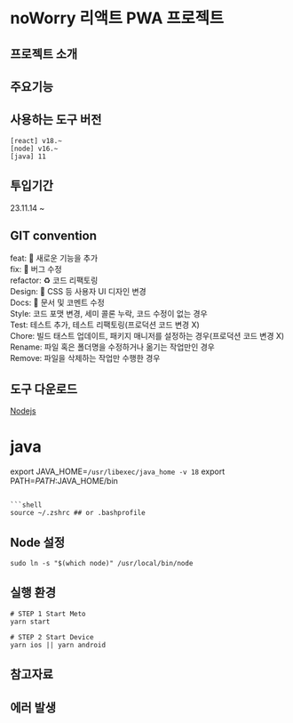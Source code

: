 # noWorry 리액트 PWA 프로젝트

## 프로젝트 소개

## 주요기능

## 사용하는 도구 버전

`[react] v18.~`  
`[node] v16.~`  
`[java] 11`

## 투입기간

23.11.14 ~

## GIT convention

feat: 🐲 새로운 기능을 추가  
fix: 🐒 버그 수정  
refactor: ♻️ 코드 리팩토링  
Design: 💄 CSS 등 사용자 UI 디자인 변경  
Docs: 📜 문서 및 코멘트 수정  
Style: 코드 포맷 변경, 세미 콜론 누락, 코드 수정이 없는 경우  
Test: 테스트 추가, 테스트 리팩토링(프로덕션 코드 변경 X)  
Chore: 빌드 태스트 업데이트, 패키지 매니저를 설정하는 경우(프로덕션 코드 변경 X)  
Rename: 파일 혹은 폴더명을 수정하거나 옮기는 작업만인 경우  
Remove: 파일을 삭제하는 작업만 수행한 경우

## 도구 다운로드

[Nodejs](https://nodejs.org/en/)

# java

export JAVA_HOME=`/usr/libexec/java_home -v 18`
export PATH=$PATH:$JAVA_HOME/bin

````

```shell
source ~/.zshrc ## or .bashprofile
````

## Node 설정

```shell
sudo ln -s "$(which node)" /usr/local/bin/node
```

## 실행 환경

```shell
# STEP 1 Start Meto
yarn start

# STEP 2 Start Device
yarn ios || yarn android
```

## 참고자료

## 에러 발생
